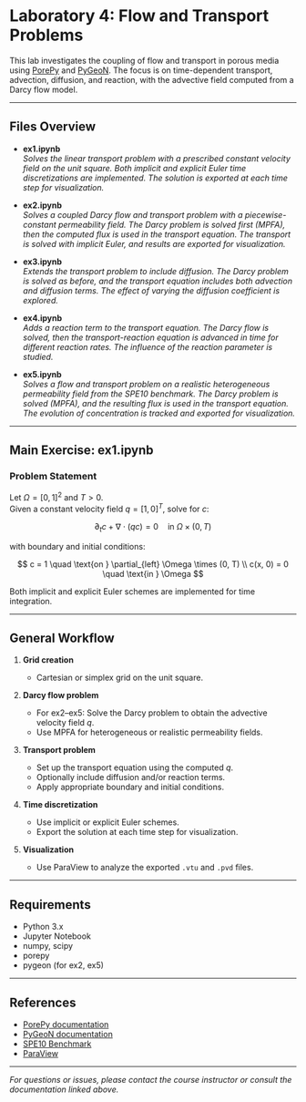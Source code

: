 # Laboratory 4: Flow and Transport Problems

This lab investigates the coupling of flow and transport in porous media using [PorePy](https://github.com/pmgbergen/porepy) and [PyGeoN](https://github.com/compgeo-mox/pygeon). The focus is on time-dependent transport, advection, diffusion, and reaction, with the advective field computed from a Darcy flow model.

---

## Files Overview

- **ex1.ipynb**  
  *Solves the linear transport problem with a prescribed constant velocity field on the unit square. Both implicit and explicit Euler time discretizations are implemented. The solution is exported at each time step for visualization.*

- **ex2.ipynb**  
  *Solves a coupled Darcy flow and transport problem with a piecewise-constant permeability field. The Darcy problem is solved first (MPFA), then the computed flux is used in the transport equation. The transport is solved with implicit Euler, and results are exported for visualization.*

- **ex3.ipynb**  
  *Extends the transport problem to include diffusion. The Darcy problem is solved as before, and the transport equation includes both advection and diffusion terms. The effect of varying the diffusion coefficient is explored.*

- **ex4.ipynb**  
  *Adds a reaction term to the transport equation. The Darcy flow is solved, then the transport-reaction equation is advanced in time for different reaction rates. The influence of the reaction parameter is studied.*

- **ex5.ipynb**  
  *Solves a flow and transport problem on a realistic heterogeneous permeability field from the SPE10 benchmark. The Darcy problem is solved (MPFA), and the resulting flux is used in the transport equation. The evolution of concentration is tracked and exported for visualization.*

---

## Main Exercise: ex1.ipynb

### Problem Statement

Let $\Omega = [0,1]^2$ and $T > 0$.  
Given a constant velocity field $q = [1, 0]^T$, solve for $c$:

$$
\partial_t c + \nabla \cdot (q c) = 0 \quad \text{in } \Omega \times (0, T)
$$

with boundary and initial conditions:

$$
c = 1 \quad \text{on } \partial_{left} \Omega \times (0, T) \\
c(x, 0) = 0 \quad \text{in } \Omega
$$

Both implicit and explicit Euler schemes are implemented for time integration.

---

## General Workflow

1. **Grid creation**  
   - Cartesian or simplex grid on the unit square.

2. **Darcy flow problem**  
   - For ex2–ex5: Solve the Darcy problem to obtain the advective velocity field $q$.
   - Use MPFA for heterogeneous or realistic permeability fields.

3. **Transport problem**  
   - Set up the transport equation using the computed $q$.
   - Optionally include diffusion and/or reaction terms.
   - Apply appropriate boundary and initial conditions.

4. **Time discretization**  
   - Use implicit or explicit Euler schemes.
   - Export the solution at each time step for visualization.

5. **Visualization**  
   - Use ParaView to analyze the exported `.vtu` and `.pvd` files.

---

## Requirements

- Python 3.x
- Jupyter Notebook
- numpy, scipy
- porepy
- pygeon (for ex2, ex5)

---

## References

- [PorePy documentation](https://github.com/pmgbergen/porepy)
- [PyGeoN documentation](https://github.com/compgeo-mox/pygeon)
- [SPE10 Benchmark](http://dx.doi.org/10.2118/66599-MS)
- [ParaView](https://www.paraview.org/)

---

*For questions or issues, please contact the course instructor or consult the documentation linked above.*